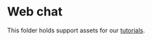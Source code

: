# Web chat

This folder holds support assets for our [tutorials](https://web-chat.global.assistant.watson.cloud.ibm.com/docs.html?to=tutorials-getting-started).